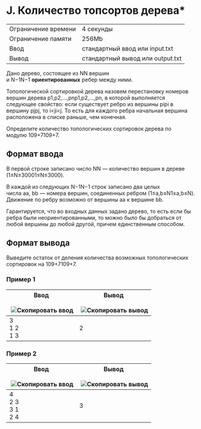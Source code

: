 # J. Количество топсортов дерева*

|   |   |
|---|---|
|Ограничение времени|4 секунды|
|Ограничение памяти|256Mb|
|Ввод|стандартный ввод или input.txt|
|Вывод|стандартный вывод или output.txt|

Дано дерево, состоящее из NN вершин и N−1N−1 **ориентированных** ребер между ними.

Топологической сортировкой дерева назовем перестановку номеров вершин дерева p1,p2,...,pnp1​,p2​,...,pn​, в которой выполняется следующее свойство: если существует ребро из вершины pipi​ в вершину pjpj​, то i<ji<j. То есть для каждого ребра начальная вершина расположена в списке раньше, чем конечная.

Определите количество топологических сортировок дерева по модулю 109+7109+7.

## Формат ввода

В первой строке записано число NN — количество вершин в дереве (1≤N≤30001≤N≤3000).

В каждой из следующих N−1N−1 строк записано два целых числа aa, bb — номера вершин, соединенных ребром (1≤a,b≤N1≤a,b≤N). Движение по ребру возможно от вершины aa к вершине bb.

Гарантируется, что во входных данных задано дерево, то есть если бы ребра были неориентированными, то можно было бы добраться от любой вершины до любой другой, причем единственным способом.

## Формат вывода

Выведите остаток от деления количества возможных топологических сортировок на 109+7109+7.

### Пример 1

|Ввод<br><br> ![Скопировать ввод](https://yastatic.net/lego/_/La6qi18Z8LwgnZdsAr1qy1GwCwo.gif)|Вывод<br><br> ![Скопировать вывод](https://yastatic.net/lego/_/La6qi18Z8LwgnZdsAr1qy1GwCwo.gif)|
|---|---|
|3<br>1 2<br>1 3|2|

### Пример 2

|Ввод<br><br> ![Скопировать ввод](https://yastatic.net/lego/_/La6qi18Z8LwgnZdsAr1qy1GwCwo.gif)|Вывод<br><br> ![Скопировать вывод](https://yastatic.net/lego/_/La6qi18Z8LwgnZdsAr1qy1GwCwo.gif)|
|---|---|
|4<br>2 3<br>3 1<br>2 4|3|